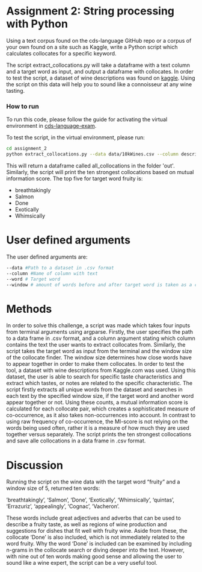 # Assignment 2: String processing with Python

Using a text corpus found on the cds-language GitHub repo or a corpus of your own found on a site such as Kaggle, write a Python script which calculates collocates for a specific keyword.

The script extract_collocations.py will take a dataframe with a text column and a target word as input, and output a dataframe with collocates. In order to test the script, a dataset of wine descriptions was found on [kaggle](https://www.kaggle.com/zynicide/wine-reviews). Using the script on this data will help you to sound like a connoisseur at any wine tasting.

### How to run

To run this code, please follow the guide for activating the virtual environment in [cds-language-exam](https://github.com/Guscode/cds-language-exam).

To test the script, in the virtual environment, please run:
```bash
cd assignment_2
python extract_collocations.py --data data/10kWines.csv --column description --word fruity --window 5
```
This will return a dataframe called all_collocations in the folder 'out'. Similarly, the script will print the ten strongest collocations based on mutual information score. The top five for target word fruity is:

- breathtakingly
- Salmon 
- Done 
- Exotically 
- Whimsically 

# User defined arguments

The user defined arguments are:

```bash
--data #Path to a dataset in .csv format
--column #Name of column with text
--word # Target word
--window # amount of words before and after target word is taken as a collocate.
```

# Methods

In order to solve this challenge, a script was made which takes four inputs from terminal arguments using argparse. Firstly, the user specifies the path to a data frame in .csv format, and a column argument stating which column contains the text the user wants to extract collocates from. Similarly, the script takes the target word as input from the terminal and the window size of the collocate finder. The window size determines how close words have to appear together in order to make them collocates. In order to test the tool, a dataset with wine descriptions from Kaggle.com was used. Using this dataset, the user is able to search for specific taste characteristics and extract which tastes, or notes are related to the specific characteristic. The script firstly extracts all unique words from the dataset and searches in each text by the specified window size, if the target word and another word appear together or not. Using these counts, a mutual information score is calculated for each collocate pair, which creates a sophisticated measure of co-occurrence, as it also takes non-occurrences into account. In contrast to using raw frequency of co-occurrence, the MI-score is not relying on the words being used often, rather it is a measure of how much they are used together versus separately. The script prints the ten strongest collocations and save alle collocations in a data frame in .csv format.

# Discussion

Running the script on the wine data with the target word “fruity” and a window size of 5, returned ten words: 

’breathtakingly’, ‘Salmon’, ‘Done’, ‘Exotically’, ‘Whimsically’, ‘quintas’, ‘Errazuriz’, ‘appealingly’, ‘Cognac’, ’Vacheron’.

These words include great adjectives and adverbs that can be used to describe a fruity taste, as well as regions of wine production and suggestions for dishes that fit well with fruity wine. Aside from these, the collocate ‘Done’ is also included, which is not immediately related to the word fruity. Why the word ‘Done’ is included can be examined by including n-grams in the collocate search or diving deeper into the text. However, with nine out of ten words making good sense and allowing the user to sound like a wine expert, the script can be a very useful tool.






